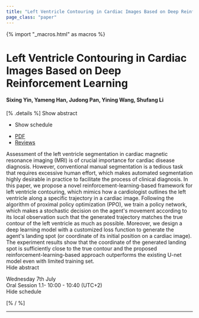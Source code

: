 ```yaml
---
title: "Left Ventricle Contouring in Cardiac Images Based on Deep Reinforcement Learning"
page_class: "paper"
---
```


{% import "_macros.html" as macros %}

# Left Ventricle Contouring in Cardiac Images Based on Deep Reinforcement Learning

#### Sixing Yin, Yameng Han, Judong Pan, Yining Wang, Shufang Li

[% .details %]
<a class="toggle_visibility" data-selector=".abstract" data-level="3">Show abstract</a>
- <a class="toggle_visibility" data-selector=".schedule" data-level="3">Show schedule</a>
<!-- - <a href="">Proceedings</a> -->
- <a href="https://openreview.net/pdf?id=2CakDDr9e9L">PDF</a>
- <a href="https://openreview.net/forum?id=2CakDDr9e9L">Reviews</a>

<p>
    <span class="abstract">
        Assessment of the left ventricle segmentation in cardiac magnetic resonance imaging (MRI) is of crucial importance for cardiac disease diagnosis. However, conventional manual segmentation is a tedious task that requires excessive human effort, which makes automated segmentation highly desirable in practice to facilitate the process of clinical diagnosis. In this paper, we propose a novel reinforcement-learning-based framework for left ventricle contouring, which mimics how a cardiologist outlines the left ventricle along a specific trajectory in a cardiac image. Following the algorithm of proximal policy optimization (PPO), we train a policy network, which makes a stochastic decision on the agent's movement according to its local observation such that the generated trajectory matches the true contour of the left ventricle as much as possible. Moreover, we design a deep learning model with a customized loss function to generate the agent's landing spot (or coordinate of its initial position on a cardiac image). The experiment results show that the coordinate of the generated landing spot is sufficiently close to the true contour and the proposed reinforcement-learning-based approach outperforms the existing U-net model even with limited training set.
        <br>
        <span class="actions"><a class="toggle_visibility" data-level="2">Hide abstract</a></span>
    </span>
</p>

<p>
    <span class="schedule">
         Wednesday 7th July<br>Oral Session 1.1- 10:00 - 10:40 (UTC+2)
        <br>
        <span class="actions"><a class="toggle_visibility" data-level="2">Hide schedule</a></span>
    </span>
</p>

[% / %]


---

<!-- {{ macros.presentation('', '', 720, 450) }} -->